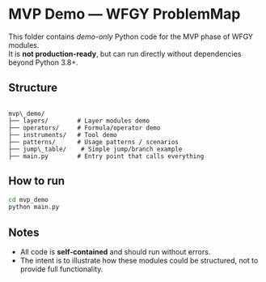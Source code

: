 # MVP Demo — WFGY ProblemMap

This folder contains *demo-only* Python code for the MVP phase of WFGY modules.  
It is **not production-ready**, but can run directly without dependencies beyond Python 3.8+.

## Structure
```

mvp\_demo/
├── layers/        # Layer modules demo
├── operators/     # Formula/operator demo
├── instruments/   # Tool demo
├── patterns/      # Usage patterns / scenarios
├── jump\_table/    # Simple jump/branch example
├── main.py        # Entry point that calls everything

````

## How to run
```bash
cd mvp_demo
python main.py
````

## Notes

* All code is **self-contained** and should run without errors.
* The intent is to illustrate how these modules could be structured, not to provide full functionality.
